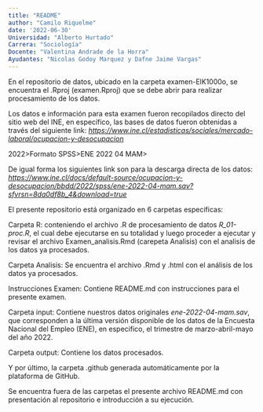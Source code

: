 ```yaml
---
title: "README"
author: "Camilo Riquelme"
date: '2022-06-30'
Universidad: "Alberto Hurtado"
Carrera: "Sociología" 
Docente: "Valentina Andrade de la Horra" 
Ayudantes: "Nicolas Godoy Marquez y Dafne Jaime Vargas"
---
```


En el repositorio de datos, ubicado en la carpeta examen-ElK1000o, se encuentra el .Rproj (examen.Rproj) que se debe abrir para realizar procesamiento de los datos. 

Los datos e información para esta examen fueron recopilados directo del sitio web del INE, en específico, las bases de datos fueron obtenidas a través del siguiente link:
*https://www.ine.cl/estadisticas/sociales/mercado-laboral/ocupacion-y-desocupacion*

<Siguiendo el proceso de: Bases de datos>2022>Formato SPSS>ENE 2022 04 MAM>

De igual forma los siguientes link son para la descarga directa de los datos:
*https://www.ine.cl/docs/default-source/ocupacion-y-desocupacion/bbdd/2022/spss/ene-2022-04-mam.sav?sfvrsn=8da0df8b_4&download=true*


El presente repositorio está organizado en 6 carpetas especificas:

Carpeta R: conteniendo el archivo .R de procesamiento de datos *R_01-proc.R*, el cual debe ejecutarse en su totalidad y luego proceder a ejecutar y revisar el archivo Examen_analisis.Rmd (carepeta Analisis) con el analisis de los datos ya procesados.

Carpeta Analisis: Se encuentra el archivo .Rmd y .html con el análisis de los datos ya procesados.

Instrucciones Examen: Contiene README.md con instrucciones para el presente examen.

Carpeta input: Contiene nuestros datos originales *ene-2022-04-mam.sav*, que corresponden a la última versión disponible de los datos de la Encuesta Nacional del Empleo (ENE), en especifico, el trimestre de marzo-abril-mayo del año 2022.

Carpeta output: Contiene los datos procesados.

Y por último, la carpeta .github generada automáticamente por la plataforma de GitHub.

Se encuentra fuera de las carpetas el presente archivo README.md con presentación al repositorio e introducción a su ejecución.
